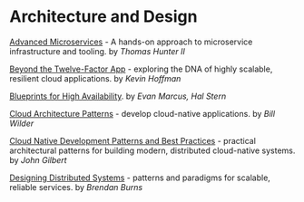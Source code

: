 # Architecture and Design

[Advanced Microservices](https://files.idax.me/read/tech-books/A/advanced-microservices.pdf) - A hands-on approach to microservice infrastructure and tooling. by *Thomas Hunter II*

[Beyond the Twelve-Factor App](https://files.idax.me/read/tech-books/B/beyond-the-12-factor-app.pdf) - exploring the DNA of highly scalable, resilient cloud applications. by *Kevin Hoffman*

[Blueprints for High Availability](https://files.idax.me/read/tech-books/B/blueprints-for-high-availability.pdf). by *Evan Marcus, Hal Stern*

[Cloud Architecture Patterns](https://files.idax.me/read/tech-books/C/cloud-architecture-patterns.pdf) - develop cloud-native applications. by *Bill Wilder*

[Cloud Native Development Patterns and Best Practices](https://files.idax.me/read/tech-books/C/cloud-native-development-patterns-and-best-practices.pdf) - practical architectural patterns for building modern, distributed cloud-native systems. by *John Gilbert*

[Designing Distributed Systems](https://files.idax.me/read/tech-books/D/designing-distributed-systems.pdf) - patterns and paradigms for scalable, reliable services. by *Brendan Burns*
